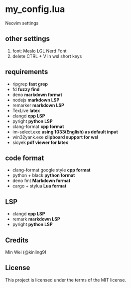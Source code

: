 # my\_config.lua

Neovim settings

## other settings

1. font: Meslo LGL Nerd Font
2. delete CTRL + V in wsl short keys

## requirements

- ripgrep **fast grep**
- fd **fuzzy find**
- deno **markdown format**
- nodejs **markdown LSP**
- remarker **markdown LSP**
- TexLive **latex**
- clangd **cpp LSP**
- pyright **python LSP**
- clang-format **cpp format**
- im-select.exe **using 1033(English) as default input**
- win32yank.exe **clipboard support for wsl**
- sioyek **pdf viewer for latex**

## code format

- clang-format google style **cpp format**
- python + black **python format**
- deno fmt **Markdown format**
- cargo + stylua **Lua format**

## LSP

- clangd **cpp LSP**
- remark **markdown LSP**
- pyright **python LSP**

## Credits

Min Wei (@kinling9)

## License

This project is licensed under the terms of the MIT license.
